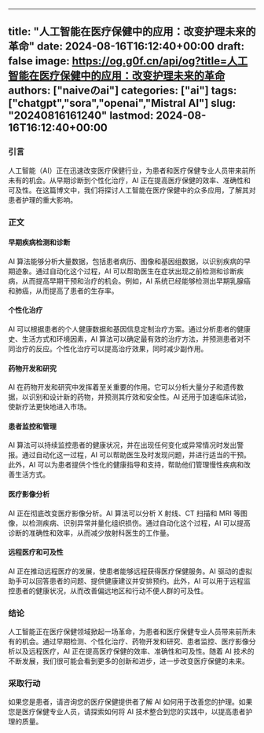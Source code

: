 
---
title: "人工智能在医疗保健中的应用：改变护理未来的革命"
date: 2024-08-16T16:12:40+00:00
draft: false
image: https://og.g0f.cn/api/og?title=人工智能在医疗保健中的应用：改变护理未来的革命
authors: ["naiveのai"]
categories: ["ai"]
tags: ["chatgpt","sora","openai","Mistral AI"]
slug: "20240816161240"
lastmod: 2024-08-16T16:12:40+00:00
---
### 引言

人工智能（AI）正在迅速改变医疗保健行业，为患者和医疗保健专业人员带来前所未有的机会。从早期诊断到个性化治疗，AI 正在提高医疗保健的效率、准确性和可及性。在这篇博文中，我们将探讨人工智能在医疗保健中的众多应用，了解其对患者护理的重大影响。

### 正文

#### 早期疾病检测和诊断

AI 算法能够分析大量数据，包括患者病历、图像和基因组数据，以识别疾病的早期迹象。通过自动化这个过程，AI 可以帮助医生在症状出现之前检测和诊断疾病，从而提高早期干预和治疗的机会。例如，AI 系统已经能够检测出早期乳腺癌和肺癌，从而提高了患者的生存率。

#### 个性化治疗

AI 可以根据患者的个人健康数据和基因信息定制治疗方案。通过分析患者的健康史、生活方式和环境因素，AI 算法可以确定最有效的治疗方法，并预测患者对不同治疗的反应。个性化治疗可以提高治疗效果，同时减少副作用。

#### 药物开发和研究

AI 在药物开发和研究中发挥着至关重要的作用。它可以分析大量分子和遗传数据，以识别和设计新的药物，并预测其疗效和安全性。AI 还用于加速临床试验，使新疗法更快地进入市场。

#### 患者监控和管理

AI 算法可以持续监控患者的健康状况，并在出现任何变化或异常情况时发出警报。通过自动化这一过程，AI 可以帮助医生及时发现问题，并进行适当的干预。此外，AI 可以为患者提供个性化的健康指导和支持，帮助他们管理慢性疾病和改善生活方式。

#### 医疗影像分析

AI 正在彻底改变医疗影像分析。AI 算法可以分析 X 射线、CT 扫描和 MRI 等图像，以检测疾病、识别异常并量化组织损伤。通过自动化这个过程，AI 可以提高诊断的准确性和效率，从而减少放射科医生的工作量。

#### 远程医疗和可及性

AI 正在推动远程医疗的发展，使患者能够远程获得医疗保健服务。AI 驱动的虚拟助手可以回答患者的问题、提供健康建议并安排预约。此外，AI 可以用于远程监控患者的健康状况，从而改善偏远地区和行动不便人群的可及性。

### 结论

人工智能正在医疗保健领域掀起一场革命，为患者和医疗保健专业人员带来前所未有的机会。通过早期检测、个性化治疗、药物开发和研究、患者监控、医疗影像分析以及远程医疗，AI 正在提高医疗保健的效率、准确性和可及性。随着 AI 技术的不断发展，我们很可能会看到更多的创新和进步，进一步改变医疗保健的未来。

### 采取行动

如果您是患者，请咨询您的医疗保健提供者了解 AI 如何用于改善您的护理。如果您是医疗保健专业人员，请探索如何将 AI 技术整合到您的实践中，以提高患者护理的质量。